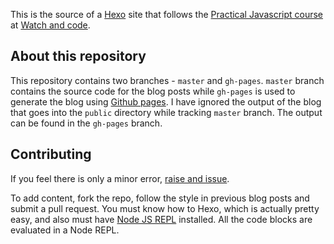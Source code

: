 This is the source of a [Hexo](https://hexo.io) site that follows the [Practical Javascript course](http://watchandcode.com/courses/practical-javascript) at [Watch and code](https://watchandcode.com).

## About this repository

This repository contains two branches - `master` and `gh-pages`. `master` branch contains the source code for the blog posts while `gh-pages` is used to generate the blog using [Github pages](https://pages.github.com). I have ignored the output of the blog that goes into the `public` directory while tracking `master` branch. The output can be found in the `gh-pages` branch.

## Contributing

If you feel there is only a minor error, [raise and issue](https://github.com/sriramkswamy/watchandcodejs/issues).

To add content, fork the repo, follow the style in previous blog posts and submit a pull request. You must know how to Hexo, which is actually pretty easy, and also must have [Node JS REPL](https://nodejs.org/en/) installed. All the code blocks are evaluated in a Node REPL.

